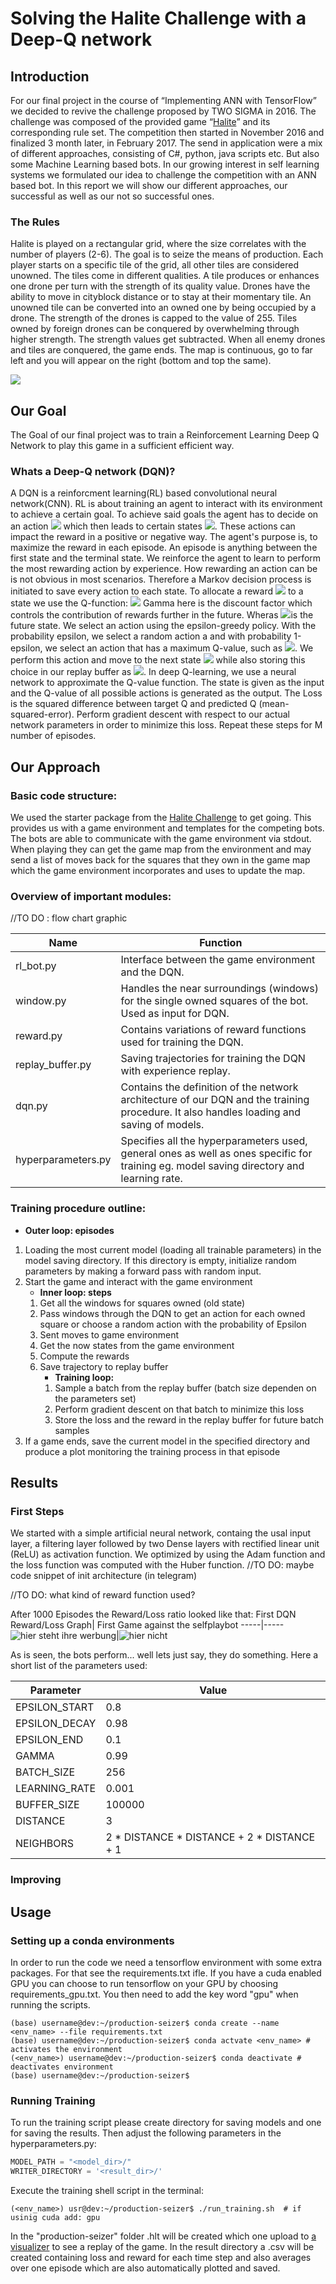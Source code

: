 
# Solving the Halite Challenge with a Deep-Q network


## Introduction

For our final project in the course of “Implementing ANN with TensorFlow” we decided to revive the challenge proposed by TWO SIGMA in 2016. The challenge was composed of the provided game “[Halite](https://2016.halite.io/index.html)” and its corresponding rule set. The competition then started in November 2016 and finalized 3 month later, in February 2017. The send in application were a mix of different approaches, consisting of C#, python, java scripts etc. But also some Machine Learning based bots. In our growing interest in self learning systems we formulated our idea to challenge the competition with an ANN based bot. In this report we will show our different approaches, our successful as well as our not so successful ones.

### The Rules

Halite is played on a rectangular grid, where the size correlates with the number of players (2-6). The goal is to seize the means of production. Each player starts on a specific tile of the grid, all other tiles are considered unowned. The tiles come in different qualities. A tile produces or enhances one drone per turn with the strength of its quality value. Drones have the ability to move in cityblock distance or to stay at their momentary tile. An unowned tile can be converted into an owned one by being occupied by a drone. The strength of the drones is capped to the value of 255. Tiles owned by foreign drones can be conquered by overwhelming through higher strength. The strength values get subtracted. When all enemy drones and tiles are conquered, the game ends. The map is continuous, go to far left and you will appear on the right (bottom and top the same).

![](halite_gif.gif)

## Our Goal

The Goal of our final project was to train a Reinforcement Learning Deep Q Network to play this game in a sufficient efficient way.

### Whats a Deep-Q network (DQN)?

A DQN is a reinforcment learning(RL) based convolutional neural network(CNN). RL is about training an agent to interact with its environment to achieve a certain goal. To achieve said goals the agent has to decide on an action <img src="https://render.githubusercontent.com/render/math?math=a"> which then leads to certain states <img src="https://render.githubusercontent.com/render/math?math=s">. These actions can impact the reward in a positive or negative way. The agent's purpose is, to maximize the reward in each episode. An episode is anything between the first state and the terminal state. We reinforce the agent to learn to perform the most rewarding action by experience. How rewarding an action can be is not obvious in most scenarios. Therefore a Markov decision process is initiated to save every action to each state. To allocate a reward <img src="https://render.githubusercontent.com/render/math?math=Q"> to a state we use the Q-function: <img src="https://render.githubusercontent.com/render/math?math=Q(s,a)= r(s,a) %2B\gamma  max  Q(s',a)">
Gamma here is the discount factor which controls the contribution of rewards further in the future. Wheras <img src="https://render.githubusercontent.com/render/math?math=s'">is the future state. We select an action using the epsilon-greedy policy. With the probability epsilon, we select a random action a and with probability 1-epsilon, we select an action that has a maximum Q-value, such as <img src="https://render.githubusercontent.com/render/math?math=a = argmax(Q(s,a,w))">. We perform this action and move to the next state <img src="https://render.githubusercontent.com/render/math?math=s',"> while also storing this choice in our replay buffer as <img src="https://render.githubusercontent.com/render/math?math=(s,a,r,s')">. In deep Q-learning, we use a neural network to approximate the Q-value function. The state is given as the input and the Q-value of all possible actions is generated as the output. The Loss is the squared difference between target Q and predicted Q (mean-squared-error). Perform gradient descent with respect to our actual network parameters in order to minimize this loss.  Repeat these steps for M number of episodes.



## Our Approach
### Basic code structure: 
We used the starter package from the [Halite Challenge](https://2016.halite.io/downloads.html) to get going. This provides us with a game environment and templates for the competing bots. The bots are able to communicate with the game environment via stdout. When playing they can get the game map from the environment and may send a list of moves back for the squares that they own in the game map which the game environment incorporates and uses to update the map.
### Overview of important modules:
//TO DO : flow chart graphic

Name | Function
------ | ------
rl_bot.py | Interface between the game environment and the DQN.
window.py | Handles the near surroundings (windows) for the single owned squares of the bot. Used as input for DQN.
reward.py | Contains variations of reward functions used for training the DQN.
replay_buffer.py| Saving trajectories for training the DQN with experience replay.
dqn.py| Contains the definition of the network architecture of our DQN and the training procedure. It also handles loading and saving of models.
hyperparameters.py| Specifies all the hyperparameters used, general ones as well as ones specific for training eg. model saving directory and learning rate.

### Training procedure outline:

* **Outer loop: episodes**
1. Loading the most current model (loading all trainable parameters) in the model saving directory. If this directory is empty, initialize random parameters by making a forward pass with random input.
2. Start the game and interact with the game environment
    * **Inner loop: steps**
   1. Get all the windows for squares owned (old state)
   2. Pass windows through the DQN to get an action for each owned square or choose a random action with the probability of Epsilon
   3. Sent moves to game environment
   4. Get the now states from the game environment
   5. Compute the rewards
   6. Save trajectory to replay buffer
		 * **Training loop:**
		 1. Sample a batch from the replay buffer (batch size dependen on the parameters set)
		 2. Perform gradient descent on that batch to minimize this loss
		 3. Store the loss and the reward in the replay buffer for future batch samples
3. If a game ends, save the current model in the specified directory and produce a plot monitoring the training process in that episode

## Results

### First Steps
We started with a simple artificial neural network, containg the usal input layer, a filtering layer followed by two Dense layers with rectified linear unit (ReLU) as activation function. We optimized by using the Adam function and the loss function was computed with the Huber function.
//TO DO: maybe code snippet of init architecture (in telegram)

//TO DO: what kind of reward function used?

After 1000 Episodes the Reward/Loss ratio looked like that: 
First DQN Reward/Loss Graph| First Game against the selfplaybot
-----|-----
![hier steht ihre werbung](First_graph.jpg)|![hier nicht](First_Visual.gif)

As is seen, the bots perform... well lets just say, they do something. 
Here a short list of the parameters used:

Parameter | Value
------|-----
EPSILON_START | 0.8
EPSILON_DECAY | 0.98
EPSILON_END | 0.1
GAMMA | 0.99
BATCH_SIZE | 256
LEARNING_RATE | 0.001
BUFFER_SIZE | 100000
DISTANCE | 3
NEIGHBORS | 2 * DISTANCE * DISTANCE + 2 * DISTANCE + 1

### Improving


## Usage

### Setting up a conda environments
In order to run the code we need a tensorflow environment with some extra packages. For that see the requirements.txt ifle. If you have a cuda enabled GPU you can choose to run tensorflow on your GPU by choosing requirements_gpu.txt. You then need to add the key word "gpu" when running the scripts.

```console
(base) username@dev:~/production-seizer$ conda create --name <env_name> --file requirements.txt
(base) username@dev:~/production-seizer$ conda actvate <env_name> # activates the environment
(<env_name>) username@dev:~/production-seizer$ conda deactivate # deactivates environment
(base) username@dev:~/production-seizer$
```

### Running Training
To run the training script please create directory for saving models and one for saving the results. Then adjust the following parameters in the hyperparameters.py:

```python
MODEL_PATH = "<model_dir>/"
WRITER_DIRECTORY = '<result_dir>/'
```
Execute the training shell script in the terminal:
```console
(<env_name>) usr@dev:~/production-seizer$ ./run_training.sh  # if usinig cuda add: gpu
```
In the "production-seizer" folder .hlt will be created which one upload to [a visualizer](https://2016.halite.io/local_visualizer.html) to see a replay of the game.
In the result directory a .csv will be created containing loss and reward for each time step and also averages over one episode which are also automatically plotted and saved. 
